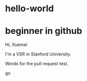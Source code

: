 # hello-world
beginner in github
=================
Hi, Xuemei

I'm a VSR in Stanford University.

Words for the pull request test.

go


